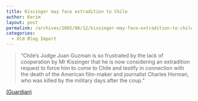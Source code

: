 ```yaml
---
title: Kissinger may face extradition to Chile
author: Kerim
layout: post
permalink: /archives/2002/06/12/kissinger-may-face-extradition-to-chile/
categories:
  - Old Blog Import
---
```


>   &#8220;Chile&#8217;s Judge Juan Guzman is so frustrated by the lack of cooperation by Mr Kissinger that he is now considering an extradition request to force him to come to Chile and testify in connection with the death of the American film-maker and journalist Charles Horman, who was killed by the military days after the coup.&#8221;


<a href="http://www.guardian.co.uk/international/story/0,3604,735723,00.html" onclick="_gaq.push(['_trackEvent', 'outbound-article', 'http://www.guardian.co.uk/international/story/0,3604,735723,00.html', '(Guardian)']);" >(Guardian)</a>

